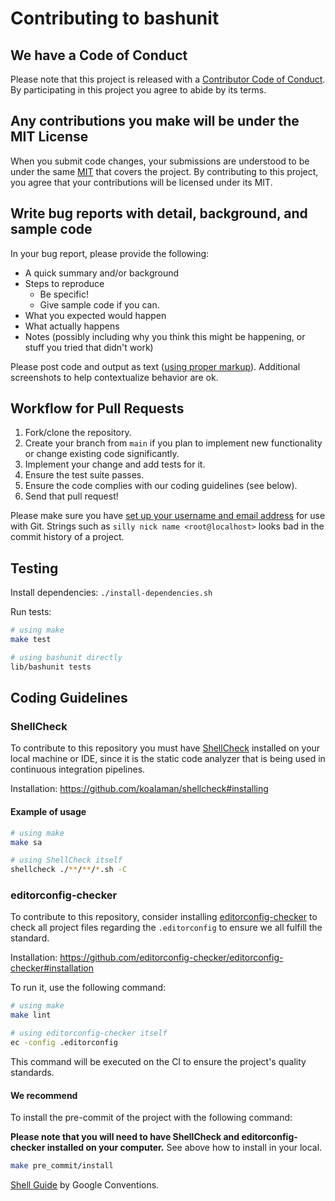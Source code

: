 # Contributing to bashunit

## We have a Code of Conduct

Please note that this project is released with a [Contributor Code of Conduct](CODE_OF_CONDUCT.md). By participating in this project you agree to abide by its terms.

## Any contributions you make will be under the MIT License

When you submit code changes, your submissions are understood to be under the same [MIT](https://github.com/TypedDevs/bashunit/blob/main/LICENSE) that covers the project. By contributing to this project, you agree that your contributions will be licensed under its MIT.

## Write bug reports with detail, background, and sample code

In your bug report, please provide the following:

* A quick summary and/or background
* Steps to reproduce
  * Be specific!
  * Give sample code if you can.
* What you expected would happen
* What actually happens
* Notes (possibly including why you think this might be happening, or stuff you tried that didn't work)

Please post code and output as text ([using proper markup](https://guides.github.com/features/mastering-markdown/)). Additional screenshots to help contextualize behavior are ok.

## Workflow for Pull Requests

1. Fork/clone the repository.
2. Create your branch from `main` if you plan to implement new functionality or change existing code significantly.
3. Implement your change and add tests for it.
4. Ensure the test suite passes.
5. Ensure the code complies with our coding guidelines (see below).
6. Send that pull request!

Please make sure you have [set up your username and email address](https://git-scm.com/book/en/v2/Getting-Started-First-Time-Git-Setup) for use with Git. Strings such as `silly nick name <root@localhost>` looks bad in the commit history of a project.

## Testing

Install dependencies: `./install-dependencies.sh`

Run tests:
```bash
# using make
make test

# using bashunit directly
lib/bashunit tests
```

## Coding Guidelines

### ShellCheck

To contribute to this repository you must have [ShellCheck](https://github.com/koalaman/shellcheck) installed on your local machine or IDE, since it is the static code analyzer that is being used in continuous integration pipelines.

Installation: https://github.com/koalaman/shellcheck#installing

#### Example of usage

```bash
# using make
make sa

# using ShellCheck itself
shellcheck ./**/**/*.sh -C
```

### editorconfig-checker

To contribute to this repository, consider installing [editorconfig-checker](https://github.com/editorconfig-checker/editorconfig-checker) to check all project files regarding the `.editorconfig` to ensure we all fulfill the standard.

Installation: https://github.com/editorconfig-checker/editorconfig-checker#installation

To run it, use the following command:
```bash
# using make
make lint

# using editorconfig-checker itself
ec -config .editorconfig
```

This command will be executed on the CI to ensure the project's quality standards.

#### We recommend

To install the pre-commit of the project with the following command:

**Please note that you will need to have ShellCheck and editorconfig-checker installed on your computer.**
See above how to install in your local.

```bash
make pre_commit/install
```

[Shell Guide](https://google.github.io/styleguide/shellguide.html#s7.2-variable-names) by Google Conventions.
